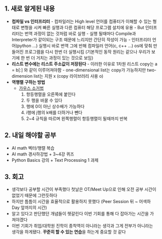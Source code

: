 
## 1. 새로 알게된 내용
- **컴파일 vs 인터프리터**
		- 컴파일러는 High level 언어를 컴퓨터가 이해할 수 있는 형태로 변형을 시켜 빠른 실행과 다른 컴퓨터 해당 프로그램 설치에 유용
		- But 인터프리터는 번역 과정이 없는 것처럼 바로 실행
			- 실행 될때마다 Compile과 Interpreter가 같이되는 구조 때문에 느리지만 간단히 작성이 가능
		- 인터프리터 언어(python ...) 실행시 바로 번역 그에 반해 컴파일러 언어(c, c++ ...) os에 맞춰 만들어진 프로그램을 다시 한번 더 실행시킴 (기본적인 동작 원리는 같으나 우리가 보기에 한 번 더 거치는 과정이 있는 것으로 보임)
- **리스트 변수에는 리스트 주소값이 저장된다**
		- 이러한 이유로 1차원 리스트 copy는 a = b[:] 와 같이 이루어져야함
		- one-dimensional list는 copy가 가능하지만 two-dimension list는 지원 x (copy 라이브러리 사용 o)
- **역행렬 구하는 방법**
	- [가우스 소거법](https://thrillfighter.tistory.com/198)
		1. 항등행렬을 오른쪽에 붙인다
		2. 두 행을 바꿀 수 있다
		3. 행에 0이 아닌 상수배가 가능하다
		4. i행에 j행의 k배를 더하거나 뺀다
		5. 2~4 규칙을 따르며 왼쪽행렬이 항등행렬이 될때까지 반복

## 2. 내일 해야할 공부
- AI math 벡터/행렬 복습
- AI math 경사하강법 + 3~4강 퀴즈
- Python Basics 강의 + Text Processing 1 과제

## 3. 회고
- 생각보다 공부할 시간이 부족했다 첫날은 OT/Meet Up으로 인해 오전 공부 시간이 없었기 때문에 그런듯하다 
- 하지만 틈틈이 시간을 효율적으로 활용하지 못했다 (Peer Session 뒤 ~ 어색하Day 앞까지의 시간)
- 알고 있다고 판단했던 개념들이 헷갈린다 이번 기회를 통해 다 잡아가는 시간을 가져야겠다
- 이번 기회가 취업/대학원 진학이 종착역이 아니라는 생각과 그게 전부가 아니라는 생각을 하게됐다. **꾸준히 할 수 있는 연습**을 하는게 중요할 것 같다
